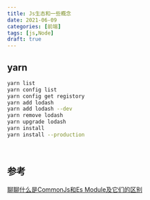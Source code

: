 ```yaml
---
title: Js生态和一些概念
date: 2021-06-09
categories: [前端]
tags: [js,Node]
draft: true
---
```


## yarn

```bash
yarn list
yarn config list
yarn config get registory
yarn add lodash
yarn add lodash --dev
yarn remove lodash
yarn upgrade lodash
yarn install
yarn install --production
```

​    

## 参考

[聊聊什么是CommonJs和Es Module及它们的区别](https://juejin.cn/post/6938581764432461854)

